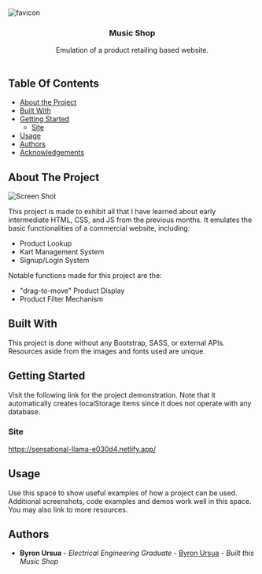 <br/>
<p align="center">

![favicon](https://user-images.githubusercontent.com/79783779/222044508-618ca19c-80df-4284-bd5e-7e6a29060f59.png)

  <h3 align="center">Music Shop</h3>

  <p align="center">
    Emulation of a product retailing based website.
    <br/>
    <br/>
  </p>
</p>



## Table Of Contents

* [About the Project](#about-the-project)
* [Built With](#built-with)
* [Getting Started](#getting-started)
  * [Site](#site)
* [Usage](#usage)
* [Authors](#authors)
* [Acknowledgements](#acknowledgements)

## About The Project

![Screen Shot](https://drive.google.com/drive/u/1/folders/116RlN_8zXJYaHUlT1pRqWWtMFMp8zM4F)

This project is made to exhibit all that I have learned about early intermediate HTML, CSS, and JS from the previous months. It emulates the basic functionalities of a commercial website, including:

* Product Lookup
* Kart Management System
* Signup/Login System

Notable functions made for this project are the:
* "drag-to-move" Product Display
* Product Filter Mechanism

## Built With

This project is done without any Bootstrap, SASS, or external APIs. Resources aside from the images and fonts used are unique.

## Getting Started

Visit the following link for the project demonstration. Note that it automatically creates localStorage items since it does not operate with any database.

### Site

https://sensational-llama-e030d4.netlify.app/

## Usage

Use this space to show useful examples of how a project can be used. Additional screenshots, code examples and demos work well in this space. You may also link to more resources.



## Authors

* **Byron Ursua** - *Electrical Engineering Graduate* - [Byron Ursua](https://github.com/noidontyesidont) - *Built this Music Shop*
